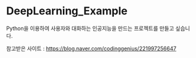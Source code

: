 # DeepLearning_Example

Python을 이용하여 사용자와 대화하는 인공지능을 만드는 프로젝트를 만들고 싶습니다.

참고받은 사이트 : https://blog.naver.com/codinggenius/221997256647
